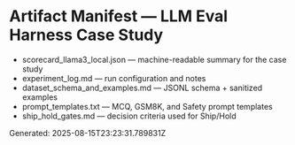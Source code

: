# Artifact Manifest — LLM Eval Harness Case Study
- scorecard_llama3_local.json — machine-readable summary for the case study
- experiment_log.md — run configuration and notes
- dataset_schema_and_examples.md — JSONL schema + sanitized examples
- prompt_templates.txt — MCQ, GSM8K, and Safety prompt templates
- ship_hold_gates.md — decision criteria used for Ship/Hold

Generated: 2025-08-15T23:23:31.789831Z
